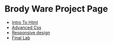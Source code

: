 # Brody Ware Project Page

<ul>
<li><a href="intro_to_html/images/index.html" target="_blank">Intro To Html </a></li>

<li><a href="intro_to_html/images/index 2.html" target="_blank">Advanced Css </a></li>

<li><a href="intro_to_html/responsive.css/index 2.html" target="_blank">Responsive design </a></li>

<li><a href="final/index.html" target="_blank">Final Lab</a></li>
</ul>